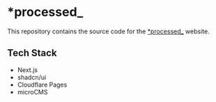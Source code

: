 # *processed_
This repository contains the source code for the [*processed_](https://processed.pages.dev/) website.

## Tech Stack
- Next.js
- shadcn/ui
- Cloudflare Pages
- microCMS

